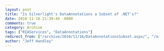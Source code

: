 ```yaml
---
layout: post
title: "Is Silverlight's DataAnnotations a Subset of .NET's?"
date: 2010-11-16 21:39:49 -0800
comments: true
category: Archive
tags: ["RIAServices", "DataAnnotations"]
redirect_from: ["/archive/2010/11/16/DataAnnotationsSubset.aspx/", "/archive/2010/11/16/dataannotationssubset.aspx"]
author: "Jeff Handley"
---
```


